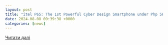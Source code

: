 ```yaml
---
layout: post
title: "itel P65: The 1st Powerful Cyber Design Smartphone under Php 5K » YugaTech | Philippines Tech News & Reviews"
date: 2024-08-08 09:39:38 +0000
categories: [news]
---
```


[Читати далі](https://www.yugatech.com/news/itel-p65-the-1st-powerful-cyber-design-smartphone-under-php-5k/)
